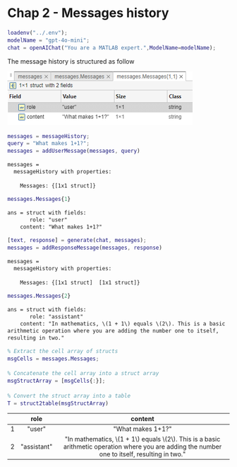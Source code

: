 
# Chap 2 \- Messages history

```matlab
loadenv("../.env");
modelName = "gpt-4o-mini";
chat = openAIChat("You are a MATLAB expert.",ModelName=modelName);
```

The message history is structured as follow


![image_0.png](chap2_1_messages_history_media/image_0.png)

```matlab
messages = messageHistory;
query = "What makes 1+1?";
messages = addUserMessage(messages, query)
```

```matlabTextOutput
messages = 
  messageHistory with properties:

    Messages: {[1x1 struct]}

```

```matlab
messages.Messages{1}
```

```matlabTextOutput
ans = struct with fields:
       role: "user"
    content: "What makes 1+1?"

```

```matlab
[text, response] = generate(chat, messages);
messages = addResponseMessage(messages, response)
```

```matlabTextOutput
messages = 
  messageHistory with properties:

    Messages: {[1x1 struct]  [1x1 struct]}

```

```matlab
messages.Messages{2}
```

```matlabTextOutput
ans = struct with fields:
       role: "assistant"
    content: "In mathematics, \(1 + 1\) equals \(2\). This is a basic arithmetic operation where you are adding the number one to itself, resulting in two."

```

```matlab
% Extract the cell array of structs
msgCells = messages.Messages;

% Concatenate the cell array into a struct array
msgStructArray = [msgCells{:}];

% Convert the struct array into a table
T = struct2table(msgStructArray)
```
| |role|content|
|:--:|:--:|:--:|
|1|"user"|"What makes 1+1?"|
|2|"assistant"|"In mathematics, \\(1 + 1\\) equals \\(2\\). This is a basic arithmetic operation where you are adding the number one to itself, resulting in two."|

